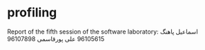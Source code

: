 # profiling
Report of the fifth session of the software laboratory: اسماعیل پاهنگ 96105615 علی پورقاسمی 96107898
